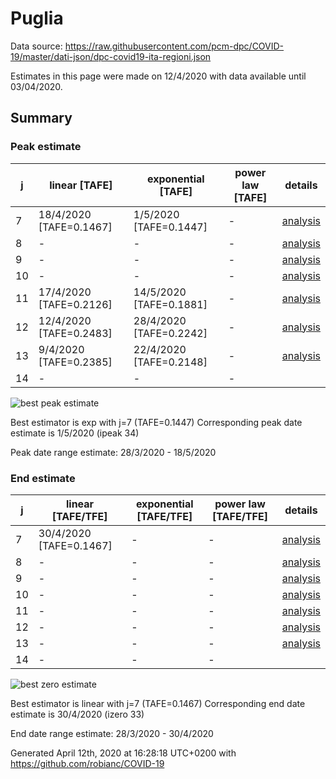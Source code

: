 # Puglia


Data source: https://raw.githubusercontent.com/pcm-dpc/COVID-19/master/dati-json/dpc-covid19-ita-regioni.json

Estimates in this page were made on 12/4/2020 with data available until 03/04/2020.


## Summary 

### Peak estimate 
|j|linear [TAFE]|exponential [TAFE]|power law [TAFE]|details|
|---|----|-----------|---------|-------|
|7|18/4/2020 [TAFE=0.1467]|1/5/2020 [TAFE=0.1447]|-|[analysis](COVID-19_puglia_j7_2020-04-03.md)|
|8|-|-|-|[analysis](COVID-19_puglia_j8_2020-04-03.md)|
|9|-|-|-|[analysis](COVID-19_puglia_j9_2020-04-03.md)|
|10|-|-|-|[analysis](COVID-19_puglia_j10_2020-04-03.md)|
|11|17/4/2020 [TAFE=0.2126]|14/5/2020 [TAFE=0.1881]|-|[analysis](COVID-19_puglia_j11_2020-04-03.md)|
|12|12/4/2020 [TAFE=0.2483]|28/4/2020 [TAFE=0.2242]|-|[analysis](COVID-19_puglia_j12_2020-04-03.md)|
|13|9/4/2020 [TAFE=0.2385]|22/4/2020 [TAFE=0.2148]|-|[analysis](COVID-19_puglia_j13_2020-04-03.md)|
|14|-|-|-||

![best peak estimate](COVID-19_puglia_j7_2020-04-03.png)

Best estimator is exp with j=7 (TAFE=0.1447)
Corresponding peak date estimate is 1/5/2020 (ipeak 34)


Peak date range estimate: 28/3/2020 - 18/5/2020

### End estimate 
|j|linear [TAFE/TFE]|exponential [TAFE/TFE]|power law [TAFE/TFE]|details|
|---|----|-----------|---------|-------|
|7|30/4/2020 [TAFE=0.1467]|-|-|[analysis](COVID-19_puglia_j7_2020-04-03.md)|
|8|-|-|-|[analysis](COVID-19_puglia_j8_2020-04-03.md)|
|9|-|-|-|[analysis](COVID-19_puglia_j9_2020-04-03.md)|
|10|-|-|-|[analysis](COVID-19_puglia_j10_2020-04-03.md)|
|11|-|-|-|[analysis](COVID-19_puglia_j11_2020-04-03.md)|
|12|-|-|-|[analysis](COVID-19_puglia_j12_2020-04-03.md)|
|13|-|-|-|[analysis](COVID-19_puglia_j13_2020-04-03.md)|
|14|-|-|-||

![best zero estimate](COVID-19_puglia_j7_2020-04-03.png)

Best estimator is linear with j=7 (TAFE=0.1467)
Corresponding end date estimate is 30/4/2020 (izero 33)


End date range estimate: 28/3/2020 - 30/4/2020

Generated April 12th, 2020 at 16:28:18 UTC+0200 with https://github.com/robianc/COVID-19
